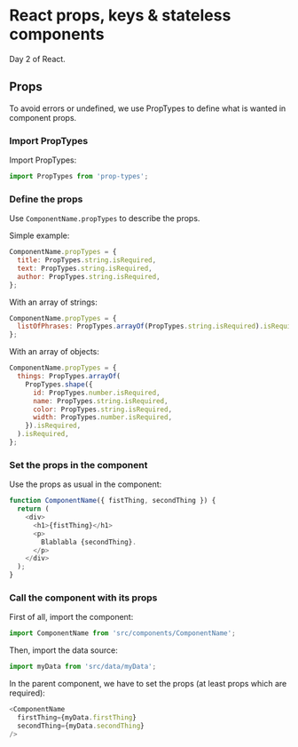 # React props, keys & stateless components

Day 2 of React.

## Props

To avoid errors or undefined, we use PropTypes to define what is wanted in component props.

### Import PropTypes

Import PropTypes:

```js
import PropTypes from 'prop-types';
```

### Define the props

Use `ComponentName.propTypes` to describe the props.

Simple example:

```js
ComponentName.propTypes = {
  title: PropTypes.string.isRequired,
  text: PropTypes.string.isRequired,
  author: PropTypes.string.isRequired,
};
```

With an array of strings:

```js
ComponentName.propTypes = {
  listOfPhrases: PropTypes.arrayOf(PropTypes.string.isRequired).isRequired,
};
```

With an array of objects:

```js
ComponentName.propTypes = {
  things: PropTypes.arrayOf(
    PropTypes.shape({
      id: PropTypes.number.isRequired,
      name: PropTypes.string.isRequired,
      color: PropTypes.string.isRequired,
      width: PropTypes.number.isRequired,
    }).isRequired,
  ).isRequired,
};
```

### Set the props in the component

Use the props as usual in the component:

```js
function ComponentName({ fistThing, secondThing }) {
  return (
    <div>
      <h1>{fistThing}</h1>
      <p>
        Blablabla {secondThing}.
      </p>
    </div>
  );
}
```

### Call the component with its props

First of all, import the component:

```js
import ComponentName from 'src/components/ComponentName';
```

Then, import the data source:

```js
import myData from 'src/data/myData';
```

In the parent component, we have to set the props (at least props which are required):

```js
<ComponentName
  firstThing={myData.firstThing}
  secondThing={myData.secondThing}
/>
```
